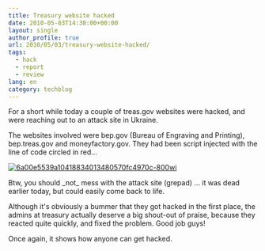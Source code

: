 ```yaml
---
title: Treasury website hacked
date: 2010-05-03T14:38:00+00:00
layout: single
author_profile: true
url: 2010/05/03/treasury-website-hacked/
tags:
  - hack
  - report
  - review
lang: en
category: techblog
---
```

For a short while today a couple of treas.gov websites were hacked, and were reaching out to an attack site in Ukraine. 

The websites involved were bep.gov (Bureau of Engraving and Printing), bep.treas.gov and moneyfactory.gov. They had been script injected with the line of code circled in red… 

[![6a00e5539a10418834013480570fc4970c-800wi](http://lh4.ggpht.com/_vaUVXcmC3OI/S97Y855GkvI/AAAAAAAACCI/8yQ1xFY7cPw/6a00e5539a10418834013480570fc4970c-800wi_thumb%5B2%5D.jpg?imgmax=800 "6a00e5539a10418834013480570fc4970c-800wi")](http://lh4.ggpht.com/_vaUVXcmC3OI/S97Y5_wqskI/AAAAAAAACCE/qu3GuGwlI4s/s1600-h/6a00e5539a10418834013480570fc4970c-800wi%5B4%5D.jpg) 

Btw, you should \_not\_ mess with the attack site (grepad) … it was dead earlier today, but could easily come back to life. 

Although it's obviously a bummer that they got hacked in the first place, the admins at treasury actually deserve a big shout-out of praise, because they reacted quite quickly, and fixed the problem. Good job guys! 

Once again, it shows how anyone can get hacked.